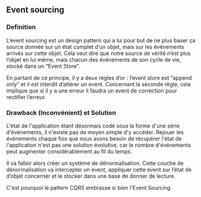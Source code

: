 ## Event sourcing

### Definition

L’event sourcing est un design pattern qui a lui pour but de ne plus baser ça source donnée sur un état complet d’un objet, mais sur les événements arrivés sur cette objet. Cela veut dire que notre source de vérité n’est plus l’objet en lui même, mais chacun des événements de son cycle de vie, stocké dans un “Event Store”. 

En partant de ce principe, il y a deux règles d’or : l’event store est “append only” et il est interdit d’altérer un event. Concernant la seconde règle, cela implique que si il y a une erreur il faudra un event de correction pour rectifier l’erreur.


### Drawback (Inconvénient) et Solution

L'état de l'application étant désormais codé sous la forme d'une série d'événements, il n'existe pas de moyen simple d'y accéder. Rejouer les événements chaque fois que nous avons besoin de récupérer l'état de l'application n'est pas une solution évolutive, car le nombre d'événements peut augmenter considérablement au fil du temps.

Il va falloir alors créer un système de dénormalisation. Cette couche de dénormalisation va intercepter un event, appliquer cette event sur l’état de d’objet concerner et le stocker dans une base de donner de lecture.

C'est pourquoi le pattern CQRS embrasse si bien l'Event Sourcing.
